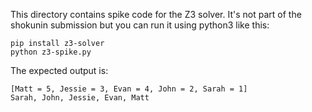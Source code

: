 This directory contains spike code for the Z3 solver. It's not part of the shokunin submission
but you can run it using python3 like this:

    pip install z3-solver
    python z3-spike.py

The expected output is:

    [Matt = 5, Jessie = 3, Evan = 4, John = 2, Sarah = 1]
    Sarah, John, Jessie, Evan, Matt
